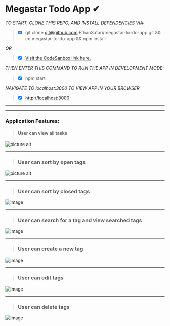 # Megastar Todo App ✔ # 

_TO START, CLONE THIS REPO, AND INSTALL DEPENDENCIES VIA:_

 > - [x] git clone git@github.com:EthanSafari/megastar-to-do-app.git && cd megastar-to-do-app && npm install

_OR_

 > - [x] [Visit the CodeSanbox link here.](https://codesandbox.io/p/github/EthanSafari/megastar-to-do-app/draft/objective-perlman?layout=%257B%2522sidebarPanel%2522%253A%2522EXPLORER%2522%252C%2522rootPanelGroup%2522%253A%257B%2522direction%2522%253A%2522horizontal%2522%252C%2522contentType%2522%253A%2522UNKNOWN%2522%252C%2522type%2522%253A%2522PANEL_GROUP%2522%252C%2522id%2522%253A%2522ROOT_LAYOUT%2522%252C%2522panels%2522%253A%255B%257B%2522type%2522%253A%2522PANEL_GROUP%2522%252C%2522contentType%2522%253A%2522UNKNOWN%2522%252C%2522direction%2522%253A%2522vertical%2522%252C%2522id%2522%253A%2522clkr3kfqh000h3o6ppaqsifx4%2522%252C%2522sizes%2522%253A%255B70.10064411867381%252C29.899355881326187%255D%252C%2522panels%2522%253A%255B%257B%2522type%2522%253A%2522PANEL_GROUP%2522%252C%2522contentType%2522%253A%2522EDITOR%2522%252C%2522direction%2522%253A%2522horizontal%2522%252C%2522id%2522%253A%2522EDITOR%2522%252C%2522panels%2522%253A%255B%257B%2522type%2522%253A%2522PANEL%2522%252C%2522contentType%2522%253A%2522EDITOR%2522%252C%2522id%2522%253A%2522clkr3kfqh000c3o6p4hiz335v%2522%257D%255D%252C%2522sizes%2522%253A%255B100%255D%257D%252C%257B%2522type%2522%253A%2522PANEL_GROUP%2522%252C%2522contentType%2522%253A%2522SHELLS%2522%252C%2522direction%2522%253A%2522horizontal%2522%252C%2522id%2522%253A%2522SHELLS%2522%252C%2522panels%2522%253A%255B%257B%2522type%2522%253A%2522PANEL%2522%252C%2522contentType%2522%253A%2522SHELLS%2522%252C%2522id%2522%253A%2522clkr3kfqh000e3o6pvqt66r5d%2522%257D%255D%252C%2522sizes%2522%253A%255B100%255D%257D%255D%257D%252C%257B%2522type%2522%253A%2522PANEL_GROUP%2522%252C%2522contentType%2522%253A%2522DEVTOOLS%2522%252C%2522direction%2522%253A%2522vertical%2522%252C%2522id%2522%253A%2522DEVTOOLS%2522%252C%2522panels%2522%253A%255B%257B%2522type%2522%253A%2522PANEL%2522%252C%2522contentType%2522%253A%2522DEVTOOLS%2522%252C%2522id%2522%253A%2522clkr3kfqh000g3o6pr4uac2jf%2522%257D%255D%252C%2522sizes%2522%253A%255B100%255D%257D%255D%252C%2522sizes%2522%253A%255B65.48312102874377%252C34.51687897125623%255D%257D%252C%2522tabbedPanels%2522%253A%257B%2522clkr3kfqh000c3o6p4hiz335v%2522%253A%257B%2522id%2522%253A%2522clkr3kfqh000c3o6p4hiz335v%2522%252C%2522activeTabId%2522%253A%2522clkr3kfqh000b3o6pv3wz9shk%2522%252C%2522tabs%2522%253A%255B%257B%2522id%2522%253A%2522clkr3kfqh000b3o6pv3wz9shk%2522%252C%2522mode%2522%253A%2522permanent%2522%252C%2522type%2522%253A%2522FILE%2522%252C%2522filepath%2522%253A%2522%252FREADME.md%2522%252C%2522state%2522%253A%2522IDLE%2522%257D%252C%257B%2522type%2522%253A%2522FILE%2522%252C%2522filepath%2522%253A%2522%252Fsrc%252Fcomponents%252FAddButton.js%2522%252C%2522id%2522%253A%2522clkr44fac00z73o6pi56wmpwa%2522%252C%2522mode%2522%253A%2522permanent%2522%252C%2522state%2522%253A%2522IDLE%2522%257D%252C%257B%2522type%2522%253A%2522FILE%2522%252C%2522filepath%2522%253A%2522%252Fsrc%252Fcomponents%252FTodoForm.js%2522%252C%2522id%2522%253A%2522clkr47x4002iw3o6pa6d9z4cr%2522%252C%2522mode%2522%253A%2522permanent%2522%252C%2522state%2522%253A%2522IDLE%2522%257D%252C%257B%2522type%2522%253A%2522FILE%2522%252C%2522filepath%2522%253A%2522%252Fsrc%252Fstore%252Ftodos.js%2522%252C%2522id%2522%253A%2522clkrc178z023q3o6pxfksxazl%2522%252C%2522mode%2522%253A%2522temporary%2522%252C%2522state%2522%253A%2522IDLE%2522%257D%255D%257D%252C%2522clkr3kfqh000g3o6pr4uac2jf%2522%253A%257B%2522tabs%2522%253A%255B%257B%2522id%2522%253A%2522clkr3kfqh000f3o6p9hc8w5cs%2522%252C%2522mode%2522%253A%2522permanent%2522%252C%2522type%2522%253A%2522TASK_PORT%2522%252C%2522taskId%2522%253A%2522start%2522%252C%2522port%2522%253A3000%252C%2522path%2522%253A%2522%252F%2522%257D%255D%252C%2522id%2522%253A%2522clkr3kfqh000g3o6pr4uac2jf%2522%252C%2522activeTabId%2522%253A%2522clkr3kfqh000f3o6p9hc8w5cs%2522%257D%252C%2522clkr3kfqh000e3o6pvqt66r5d%2522%253A%257B%2522tabs%2522%253A%255B%257B%2522id%2522%253A%2522clkr3kfqh000d3o6pndy83chw%2522%252C%2522mode%2522%253A%2522permanent%2522%252C%2522type%2522%253A%2522TASK_LOG%2522%252C%2522taskId%2522%253A%2522start%2522%257D%255D%252C%2522id%2522%253A%2522clkr3kfqh000e3o6pvqt66r5d%2522%252C%2522activeTabId%2522%253A%2522clkr3kfqh000d3o6pndy83chw%2522%257D%257D%252C%2522showDevtools%2522%253Atrue%252C%2522showShells%2522%253Atrue%252C%2522showSidebar%2522%253Atrue%252C%2522sidebarPanelSize%2522%253A15%257D "Visit the CodeSanbox link here.")

_THEN ENTER THIS COMMAND TO RUN THE APP IN DEVELOPMENT MODE:_

 > - [x] npm start

_NAVIGATE TO localhost:3000 TO VIEW APP IN YOUR BROWSER_

> - [x] [http://localhost:3000](http://localhost:3000)

- - - -
- - - -

### Application Features: ###
> #### User can view all tasks #### 
![picture alt](https://github.com/EthanSafari/megastar-to-do-app/assets/94498213/3cc30338-482d-4d9b-9963-9757b5d6b015)

- - - -

>  ### User can sort by open tags ### 
![picture alt](https://github.com/EthanSafari/megastar-to-do-app/assets/94498213/88803476-752f-4de8-95ae-eabf0389efef)

- - - -

>  ### User can sort by closed tags ### 
![image](https://github.com/EthanSafari/megastar-to-do-app/assets/94498213/d6765c70-7b07-4363-b909-9b0eccdb0a86)

- - - -

>  ### User can search for a tag and view searched tags  ### 
![image](https://github.com/EthanSafari/megastar-to-do-app/assets/94498213/f54e3269-11cc-471e-be6b-3682fa4ced63)

- - - -

> ### User can create a new tag ### 
![image](https://github.com/EthanSafari/megastar-to-do-app/assets/94498213/440d0a5d-3c70-4306-9256-ccb335bb941c)

- - - -

>  ### User can edit tags ### 
![image](https://github.com/EthanSafari/megastar-to-do-app/assets/94498213/6d45b661-45ec-4316-b6d5-1bb0ba256d7a)

- - - -

> ###  User can delete tags  ### 
![image](https://github.com/EthanSafari/megastar-to-do-app/assets/94498213/96408abf-4fa7-4a0c-aed7-d370a9359366)



